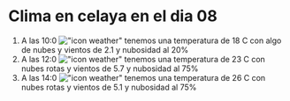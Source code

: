 # Clima en celaya en el dia 08

1. A las 10:0 !["icon weather"](http://openweathermap.org/img/w/02d.png) tenemos una temperatura de 18 C con algo de nubes y  vientos de 2.1 y nubosidad al 20%
1. A las 12:0 !["icon weather"](http://openweathermap.org/img/w/04d.png) tenemos una temperatura de 23 C con nubes rotas y  vientos de 5.7 y nubosidad al 75%
1. A las 14:0 !["icon weather"](http://openweathermap.org/img/w/04d.png) tenemos una temperatura de 26 C con nubes rotas y  vientos de 5.1 y nubosidad al 75%
